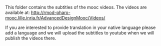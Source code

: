 This folder contains the subtitles of the mooc videos. 
The videos are available at: http://rmod-pharo-mooc.lille.inria.fr/AdvancedDesignMooc/Videos/

If you are interested to provide translation in your native language please add a language and 
we will upload the subtitles to youtube when we will publish the videos there.

